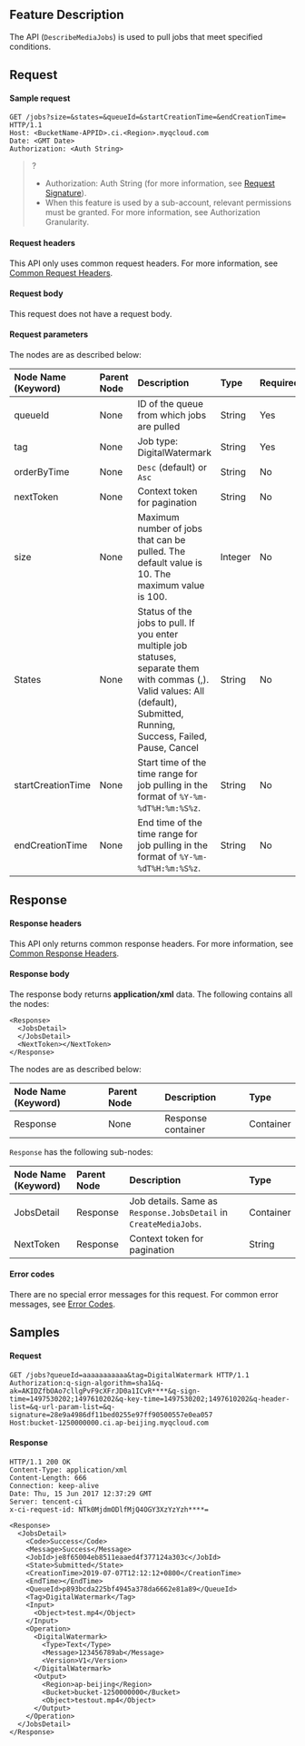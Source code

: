 ## Feature Description

The API (`DescribeMediaJobs`) is used to pull jobs that meet specified conditions.

## Request

#### Sample request

```shell
GET /jobs?size=&states=&queueId=&startCreationTime=&endCreationTime= HTTP/1.1
Host: <BucketName-APPID>.ci.<Region>.myqcloud.com
Date: <GMT Date>
Authorization: <Auth String>

```


>? 
> - Authorization: Auth String (for more information, see [Request Signature](https://intl.cloud.tencent.com/document/product/436/7778)).
> - When this feature is used by a sub-account, relevant permissions must be granted. For more information, see Authorization Granularity.
> 



#### Request headers

This API only uses common request headers. For more information, see [Common Request Headers](https://intl.cloud.tencent.com/document/product/1045/43609).

#### Request body

This request does not have a request body.

#### Request parameters
The nodes are as described below:

| Node Name (Keyword) | Parent Node | Description | Type | Required |
|:---|:-- |:--|:--|:--|
| queueId | None | ID of the queue from which jobs are pulled | String | Yes |
| tag |None| Job type: DigitalWatermark | String |Yes|
| orderByTime | None | `Desc` (default) or `Asc` | String | No |
| nextToken | None | Context token for pagination | String | No |
| size | None | Maximum number of jobs that can be pulled. The default value is 10. The maximum value is 100. | Integer | No |
| States | None | Status of the jobs to pull. If you enter multiple job statuses, separate them with commas (,). <br>Valid values: All (default), Submitted, Running, Success, Failed, Pause, Cancel | String | No |
| startCreationTime | None | Start time of the time range for job pulling in the format of `%Y-%m-%dT%H:%m:%S%z`. | String | No |
| endCreationTime | None | End time of the time range for job pulling in the format of `%Y-%m-%dT%H:%m:%S%z`.  | String | No |

## Response

#### Response headers

This API only returns common response headers. For more information, see [Common Response Headers](https://intl.cloud.tencent.com/document/product/1045/43610).

#### Response body

The response body returns **application/xml** data. The following contains all the nodes:

```shell
<Response>
  <JobsDetail>
  </JobsDetail>
  <NextToken></NextToken>
</Response>
```

The nodes are as described below:

| Node Name (Keyword) | Parent Node | Description | Type |
|:---|:-- |:--|:--|
| Response | None | Response container | Container |

`Response` has the following sub-nodes:

| Node Name (Keyword) | Parent Node | Description | Type |
|:---|:-- |:--|:--|
| JobsDetail | Response | Job details. Same as `Response.JobsDetail` in `CreateMediaJobs`. |  Container |
| NextToken             | Response | Context token for pagination | String    |

#### Error codes

There are no special error messages for this request. For common error messages, see [Error Codes](https://intl.cloud.tencent.com/document/product/1045/43611).


## Samples

#### Request

```shell
GET /jobs?queueId=aaaaaaaaaaa&tag=DigitalWatermark HTTP/1.1
Authorization:q-sign-algorithm=sha1&q-ak=AKIDZfbOAo7cllgPvF9cXFrJD0a1ICvR****&q-sign-time=1497530202;1497610202&q-key-time=1497530202;1497610202&q-header-list=&q-url-param-list=&q-signature=28e9a4986df11bed0255e97ff90500557e0ea057
Host:bucket-1250000000.ci.ap-beijing.myqcloud.com

```

#### Response

```shell
HTTP/1.1 200 OK
Content-Type: application/xml
Content-Length: 666
Connection: keep-alive
Date: Thu, 15 Jun 2017 12:37:29 GMT
Server: tencent-ci
x-ci-request-id: NTk0MjdmODlfMjQ4OGY3XzYzYzh****=

<Response>
  <JobsDetail>
    <Code>Success</Code>
    <Message>Success</Message>
    <JobId>je8f65004eb8511eaaed4f377124a303c</JobId>
    <State>Submitted</State>
    <CreationTime>2019-07-07T12:12:12+0800</CreationTime>
    <EndTime></EndTime>
    <QueueId>p893bcda225bf4945a378da6662e81a89</QueueId>
    <Tag>DigitalWatermark</Tag>
    <Input>
      <Object>test.mp4</Object>
    </Input>
    <Operation>
      <DigitalWatermark>
        <Type>Text</Type>
        <Message>123456789ab</Message>
        <Version>V1</Version>
      </DigitalWatermark>
      <Output>
        <Region>ap-beijing</Region>
        <Bucket>bucket-1250000000</Bucket>
        <Object>testout.mp4</Object>
      </Output> 
    </Operation>
  </JobsDetail>
</Response>
```

